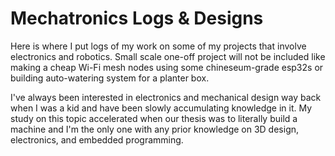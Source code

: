 ﻿# Mechatronics Logs & Designs
Here is where I put logs of my work on some of my projects that involve electronics and robotics. Small scale one-off project will not be included like making a cheap Wi-Fi mesh nodes using some chineseum-grade esp32s or building auto-watering system for a planter box.

I've always been interested in electronics and mechanical design way back when I was a kid and have been slowly accumulating knowledge in it. My study on this topic accelerated when our thesis was to literally build a machine and I'm the only one with any prior knowledge on 3D design, electronics, and embedded programming.
